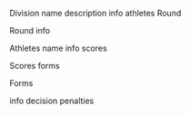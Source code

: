 
Division
	name
	description
	info
	athletes
	Round

Round
	<round id>
	info
	

Athletes
	name
	info
	scores

Scores
	<round>
		forms

Forms
	<form id>
		info
		decision
		penalties
		<score data>
